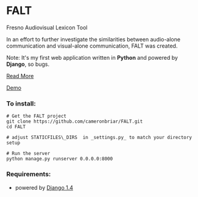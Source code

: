 FALT
====

Fresno Audiovisual Lexicon Tool

In an effort to further investigate the similarities between audio-alone communication and visual-alone communication, FALT was created. 

Note: It's my first web application written in __Python__ and powered by __Django__, so bugs.

[Read More](http://76.20.66.208:3000/falt)

[Demo](http://76.20.66.208:9000/)

### To install:

	# Get the FALT project
	git clone https://github.com/cameronbriar/FALT.git
	cd FALT

	# adjust STATICFILES\_DIRS  in _settings.py_ to match your directory setup

	# Run the server
	python manage.py runserver 0.0.0.0:8000

### Requirements:

*  powered by [Django 1.4](https://www.djangoproject.com/)
